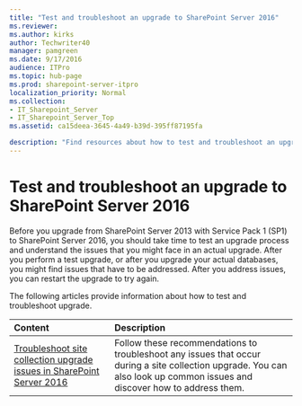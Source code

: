 ```yaml
---
title: "Test and troubleshoot an upgrade to SharePoint Server 2016"
ms.reviewer: 
ms.author: kirks
author: Techwriter40
manager: pamgreen
ms.date: 9/17/2016
audience: ITPro
ms.topic: hub-page
ms.prod: sharepoint-server-itpro
localization_priority: Normal
ms.collection:
- IT_Sharepoint_Server
- IT_Sharepoint_Server_Top
ms.assetid: ca15deea-3645-4a49-b39d-395ff87195fa

description: "Find resources about how to test and troubleshoot an upgrade from SharePoint Server 2013 with Service Pack 1 (SP1) to SharePoint Server 2016."
---
```


# Test and troubleshoot an upgrade to SharePoint Server 2016


  
Before you upgrade from SharePoint Server 2013 with Service Pack 1 (SP1) to SharePoint Server 2016, you should take time to test an upgrade process and understand the issues that you might face in an actual upgrade. After you perform a test upgrade, or after you upgrade your actual databases, you might find issues that have to be addressed. After you address issues, you can restart the upgrade to try again.
  
The following articles provide information about how to test and troubleshoot upgrade.
  
  
|**Content**|**Description**|
|:-----|:-----|
|[Troubleshoot site collection upgrade issues in SharePoint Server 2016](troubleshoot-site-collection-upgrade-issues.md) <br/> |Follow these recommendations to troubleshoot any issues that occur during a site collection upgrade. You can also look up common issues and discover how to address them.  <br/> |
   


